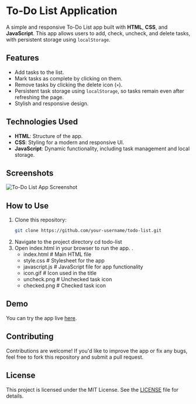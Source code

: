 # To-Do List Application

A simple and responsive To-Do List app built with **HTML**, **CSS**, and **JavaScript**. This app allows users to add, check, uncheck, and delete tasks, with persistent storage using `localStorage`.

## Features
- Add tasks to the list.
- Mark tasks as complete by clicking on them.
- Remove tasks by clicking the delete icon (`×`).
- Persistent task storage using `localStorage`, so tasks remain even after refreshing the page.
- Stylish and responsive design.

## Technologies Used
- **HTML**: Structure of the app.
- **CSS**: Styling for a modern and responsive UI.
- **JavaScript**: Dynamic functionality, including task management and local storage.

## Screenshots
![To-Do List App Screenshot](screenshot.png)

## How to Use
1. Clone this repository:
   ```bash
   git clone https://github.com/your-username/todo-list.git
2. Navigate to the project directory
   cd todo-list
3. Open index.html in your browser to run the app.
   .
   - index.html         # Main HTML file
   - style.css          # Stylesheet for the app
   - javascript.js      # JavaScript file for app functionality
   - icon.gif           # Icon used in the title
   - uncheck.png        # Unchecked task icon
   - checked.png        # Checked task icon

## Demo
You can try the app live <a href="https://devangyadav.github.io/todo-list/">here</a>.

## Contributing
Contributions are welcome! If you'd like to improve the app or fix any bugs, feel free to fork this repository and submit a pull request.

## License
This project is licensed under the MIT License. See the [LICENSE](LICENSE) file for details.



